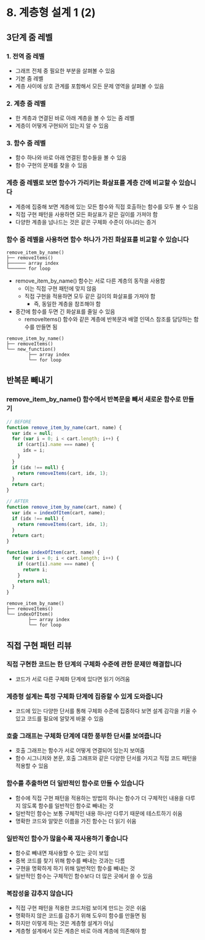 # 8. 계층형 설계 1 (2)

## 3단계 줌 레벨

### 1. 전역 줌 레벨

- 그래프 전체 중 필요한 부분을 살펴볼 수 있음
- 기본 줌 레벨
- 계층 사이에 상호 관계를 포함해서 모든 문제 영역을 살펴볼 수 있음

### 2. 계층 줌 레벨

- 한 계층과 연결된 바로 아래 계층을 볼 수 있는 줌 레벨
- 계층이 어떻게 구현되어 있는지 알 수 있음

### 3. 함수 줌 레벨

- 함수 하나와 바로 아래 연결된 함수들을 볼 수 있음
- 함수 구현의 문제를 찾을 수 있음

### 계층 줌 레벨로 보면 함수가 가리키는 화살표를 계층 간에 비교할 수 있습니다

- 계층에 집중해 보면 계층에 있는 모든 함수와 직접 호출하는 함수를 모두 볼 수 있음
- 직접 구현 패턴을 사용하면 모든 화살표가 같은 길이를 가져야 함
- 다양한 계층을 넘나드는 것은 같은 구체화 수준이 아니라는 증거

### 함수 줌 레벨을 사용하면 함수 하나가 가진 화살표를 비교할 수 있습니다

```
remove_item_by_name()
├── removeItems()
├────── array index
└────── for loop
```

- remove_item_by_name() 함수는 서로 다른 계층의 동작을 사용함
  - 이는 직접 구현 패턴에 맞지 않음
  - 직접 구현을 적용하면 모두 같은 길이의 화살표를 가져야 함
    - 즉, 동일한 계층을 참조해야 함
- 중간에 함수를 두면 긴 화살표를 줄일 수 있음
  - removeItems() 함수와 같은 계층에 반복문과 배열 인덱스 참조를 담당하는 함수를 만들면 됨

```
remove_item_by_name()
├── removeItems()
└── new_function()
		├── array index
		└── for loop
```

## 반복문 빼내기

### remove_item_by_name() 함수에서 반복문을 빼서 새로운 함수로 만들기

```jsx
// BEFORE
function remove_item_by_name(cart, name) {
  var idx = null;
  for (var i = 0; i < cart.length; i++) {
    if (cart[i].name === name) {
      idx = i;
    }
  }
  if (idx !== null) {
    return removeItems(cart, idx, 1);
  }
  return cart;
}
```

```jsx
// AFTER
function remove_item_by_name(cart, name) {
  var idx = indexOfItem(cart, name);
  if (idx !== null) {
    return removeItems(cart, idx, 1);
  }
  return cart;
}

function indexOfItem(cart, name) {
  for (var i = 0; i < cart.length; i++) {
    if (cart[i].name === name) {
      return i;
    }
    return null;
  }
}
```

```
remove_item_by_name()
├── removeItems()
└── indexOfItem()
		├── array index
		└── for loop
```

## 직접 구현 패턴 리뷰

### 직접 구현한 코드는 한 단계의 구체화 수준에 관한 문제만 해결합니다

- 코드가 서로 다른 구체화 단계에 있다면 읽기 어려움

### 계층형 설계는 특정 구체화 단계에 집중할 수 있게 도와줍니다

- 코드에 있는 다양한 단서를 통해 구체화 수준에 집중하다 보면 설계 감각을 키울 수 있고 코드를 필요에 알맞게 바꿀 수 있음

### 호출 그래프는 구체화 단계에 대한 풍부한 단서를 보여줍니다

- 호출 그래프는 함수가 서로 어떻게 연결되어 있는지 보여줌
- 함수 시그니처와 본문, 호출 그래프와 같은 다양한 단서를 가지고 직접 코드 패턴을 적용할 수 있음

### 함수를 추출하면 더 일반적인 함수로 만들 수 있습니다

- 함수에 직접 구현 패턴을 적용하는 방법의 하나는 함수가 더 구체적인 내용을 다루지 않도록 함수를 일반적인 함수로 빼내는 것
- 일반적인 함수는 보통 구체적인 내용 하나만 다루기 때문에 테스트하기 쉬움
- 명확한 코드와 알맞은 이름을 가진 함수는 더 읽기 쉬움

### 일반적인 함수가 많을수록 재사용하기 좋습니다

- 함수로 빼내면 재사용할 수 있는 곳이 보임
- 중복 코드를 찾기 위해 함수를 빼내는 것과는 다름
- 구현을 명확하게 하기 위해 일반적인 함수를 빼내는 것
- 일반적인 함수는 구체적인 함수보다 더 많은 곳에서 쓸 수 있음

### 복잡성을 감추지 않습니다

- 직접 구현 패턴을 적용한 코드처럼 보이게 만드는 것은 쉬움
- 명확하지 않은 코드를 감추기 위해 도우미 함수를 만들면 됨
- 하지만 이렇게 하는 것은 계층형 설계가 아님
- 계층형 설계에서 모든 계층은 바로 아래 계층에 의존해야 함

